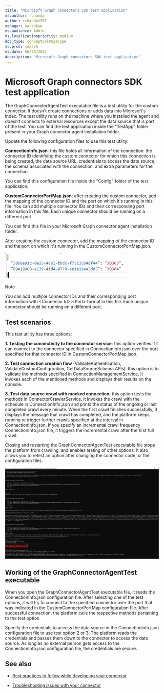 ```yaml
---
title: "Microsoft Graph connectors SDK test application"
ms.author: rchanda
author: rchanda1392
manager: harshkum
ms.audience: Admin
ms.localizationpriority: medium
doc_type: conceptualPageType
ms.prod: search
ms.date: 06/30/2022
description: "Microsoft Graph connectors SDK test application"
---
```


# Microsoft Graph connectors SDK test application

The GraphConnectorAgentTest executable file is a test utility for the custom connector. It doesn't create connections or adds data into Microsoft's index. The test utility runs on the machine where you installed the agent and doesn't connects to external resources except the data source that is part of the test.
You can find the test application inside the "TestApp" folder present in your Graph connector agent installation folder.

Update the following configuration files to use this test utility:

**ConnectionInfo.json**: this file holds all information of the connection: the connector ID identifying the custom connector for which this connection is being created, the data source URL, credentials to access the data source, the schema associated with the connection, and extra parameters for the connection.

You can find this configuration file inside the "Config" folder of the test application.

**CustomConnectorPortMap.json**: after creating the custom connector, add the mapping of the connector ID and the port on which it's running in this file. You can add multiple connector IDs and their corresponding port information in this file. Each unique connector should be running on a different port.

You can find this file in your Microsoft Graph connector agent installation folder.

After creating the custom connector, add the mapping of the connector ID and the port on which it's running in the CustomConnectorPortMap.json.

![Port mapping graphics](images/connectors-sdk/port.png)

>[!Note]
>You can add multiple connector IDs and their corresponding port information with \<Connector Id>:\<Port> format in this file. Each unique connector should be running on a different port.

## Test scenarios

This test utility has three options:

**1. Testing the connectivity to the connector service**: this option verifies if it can connect to the connector specified in ConnectionInfo.json over the port specified for that connector ID in CustomConnectorPortMap.json.

**2. Test connection creation flow** (ValidateAuthentication, ValidateCustomConfiguration, GetDataSourceSchema APIs): this option is to validate the methods specified in ConnectionManagementService. It invokes each of the mentioned methods and displays their results on the console.

**3. Test data source crawl with mocked connection**: this option tests the methods in ConnectorCrawlerService. It invokes the crawl with the schedule in ConnectionInfo.json and prints the status of the ongoing or last completed crawl every minute. When the first crawl finishes successfully, it displays the message that crawl has completed, and the platform keeps running to trigger further crawls specified at the interval in ConnectionInfo.json. If you specify an incremental crawl frequency ConnectionInfo.json file, it triggers the incremental crawl after the first full crawl.

Closing and restarting the GraphConnectorAgentTest executable file stops the platform from crawling, and enables testing of other options. It also allows you to retest an option after changing the connector code, or the configuration files.

![Crawl testing](images/connectors-sdk/testcomplete.png)

## Working of the GraphConnectorAgentTest executable

When you open the GraphConnectorAgentTest executable file, it reads the ConnectionInfo.json configuration file. After selecting one of the test options, it will try to connect to the specified connector over the port that was indicated in the CustomConnectorPortMap configuration file. After successful connection, the platform calls the respective methods pertaining to the test option.

Specify the credentials to access the data source in the ConnectionInfo.json configuration file to use test option 2 or 3. The platform reads the credentials and passes them down to the connector to access the data source. As long as no external person gets access to the ConnectionInfo.json configuration file, the credentials are secure.

## See also

* [Best practices to follow while developing your connector](/graph/custom-connector-sdk-best-practices)

* [Troubleshooting issues with your connector](/graph/custom-connector-sdk-troubleshooting)
